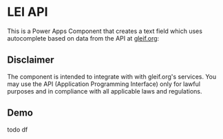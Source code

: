 
# LEI API

This is a Power Apps Component that creates a text field which uses
autocomplete based on data from the API at
[gleif.org](https://documenter.getpostman.com/view/7679680/SVYrrxuU?version=latest):

## Disclaimer

The component is intended to integrate with with gleif.org's services. You may use the API (Application Programming Interface) only for lawful purposes and in compliance with all applicable laws and regulations.

## Demo

todo df
